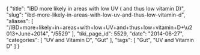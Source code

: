 {
    "title": "IBD more likely in areas with low UV ( and thus low vitamin D)",
    "slug": "ibd-more-likely-in-areas-with-low-uv-and-thus-low-vitamin-d",
    "aliases": [
        "/IBD+more+likely+in+areas+with+low+UV+and+thus+low+vitamin+D+\u2013+June+2014",
        "/5529"
    ],
    "tiki_page_id": 5529,
    "date": "2014-06-27",
    "categories": [
        "UV and Vitamin D",
        "Gut"
    ],
    "tags": [
        "Gut",
        "UV and Vitamin D"
    ]
}